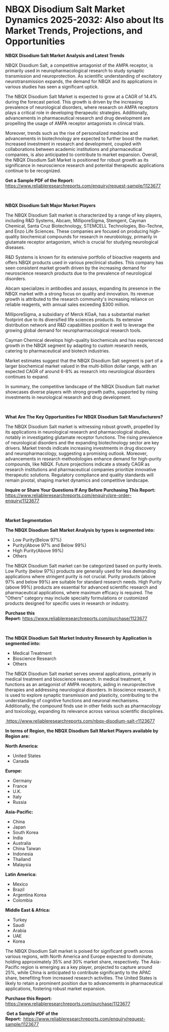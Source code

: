 <p><h1>NBQX Disodium Salt Market Dynamics 2025-2032: Also about Its Market Trends, Projections, and Opportunities</h1></p><p><strong>NBQX Disodium Salt Market Analysis and Latest Trends</strong></p>
<p><p>NBQX Disodium Salt, a competitive antagonist of the AMPA receptor, is primarily used in neuropharmacological research to study synaptic transmission and neuroprotection. As scientific understanding of excitatory neurotransmission expands, the demand for NBQX and its applications in various studies has seen a significant uptick.</p><p>The NBQX Disodium Salt Market is expected to grow at a CAGR of 14.4% during the forecast period. This growth is driven by the increasing prevalence of neurological disorders, where research on AMPA receptors plays a critical role in developing therapeutic strategies. Additionally, advancements in pharmaceutical research and drug development are propelling the usage of AMPA receptor antagonists in clinical trials. </p><p>Moreover, trends such as the rise of personalized medicine and advancements in biotechnology are expected to further boost the market. Increased investment in research and development, coupled with collaborations between academic institutions and pharmaceutical companies, is also anticipated to contribute to market expansion. Overall, the NBQX Disodium Salt Market is positioned for robust growth as its significance in neuroscience research and potential therapeutic applications continue to be recognized.</p></p>
<p><strong>Get a Sample PDF of the Report:&nbsp;</strong> <a href="https://www.reliableresearchreports.com/enquiry/request-sample/1123677?utm_campaign=3600&utm_medium=2&utm_source=Github&utm_content=ia&utm_term=13042025&utm_id=nbqx-disodium-salt">https://www.reliableresearchreports.com/enquiry/request-sample/1123677</a></p>
<p>&nbsp;</p>
<p><strong>NBQX Disodium Salt Major Market Players</strong></p>
<p><p>The NBQX Disodium Salt market is characterized by a range of key players, including R&D Systems, Abcam, MilliporeSigma, Stemgent, Cayman Chemical, Santa Cruz Biotechnology, STEMCELL Technologies, Bio-Techne, and Enzo Life Sciences. These companies are focused on producing high-quality biochemical compounds for research in neurobiology, primarily in glutamate receptor antagonism, which is crucial for studying neurological diseases.</p><p>R&D Systems is known for its extensive portfolio of bioactive reagents and offers NBQX products used in various preclinical studies. This company has seen consistent market growth driven by the increasing demand for neuroscience research products due to the prevalence of neurological disorders.</p><p>Abcam specializes in antibodies and assays, expanding its presence in the NBQX market with a strong focus on quality and innovation. Its revenue growth is attributed to the research community's increasing reliance on reliable reagents, with annual sales exceeding $300 million.</p><p>MilliporeSigma, a subsidiary of Merck KGaA, has a substantial market footprint due to its diversified life sciences products. Its extensive distribution network and R&D capabilities position it well to leverage the growing global demand for neuropharmacological research tools.</p><p>Cayman Chemical develops high-quality biochemicals and has experienced growth in the NBQX segment by adapting to custom research needs, catering to pharmaceutical and biotech industries.</p><p>Market estimates suggest that the NBQX Disodium Salt segment is part of a larger biochemical market valued in the multi-billion dollar range, with an expected CAGR of around 6-8% as research into neurological disorders continues to expand.</p><p>In summary, the competitive landscape of the NBQX Disodium Salt market showcases diverse players with strong growth paths, supported by rising investments in neurological research and drug development.</p></p>
<p>&nbsp;</p>
<p><strong>What Are The Key Opportunities For NBQX Disodium Salt Manufacturers?</strong></p>
<p><p>The NBQX Disodium Salt market is witnessing robust growth, propelled by its applications in neurological research and pharmacological studies, notably in investigating glutamate receptor functions. The rising prevalence of neurological disorders and the expanding biotechnology sector are key drivers. Market trends indicate increasing investments in drug discovery and neuropharmacology, suggesting a promising outlook. Moreover, advancements in research methodologies enhance demand for high-purity compounds, like NBQX. Future projections indicate a steady CAGR as research institutions and pharmaceutical companies prioritize innovative therapeutic solutions. Regulatory compliance and quality standards will remain pivotal, shaping market dynamics and competitive landscape.</p></p>
<p><strong>Inquire or Share Your Questions If Any Before Purchasing This Report:</strong> <a href="https://www.reliableresearchreports.com/enquiry/pre-order-enquiry/1123677?utm_campaign=3600&utm_medium=2&utm_source=Github&utm_content=ia&utm_term=13042025&utm_id=nbqx-disodium-salt">https://www.reliableresearchreports.com/enquiry/pre-order-enquiry/1123677</a></p>
<p>&nbsp;</p>
<p><strong>Market Segmentation</strong></p>
<p><strong>The NBQX Disodium Salt Market Analysis by types is segmented into:</strong></p>
<p><ul><li>Low Purity(Below 97%)</li><li>Purity(Above 97% and Below 99%)</li><li>High Purity(Above 99%)</li><li>Others</li></ul></p>
<p><p>The NBQX Disodium Salt market can be categorized based on purity levels. Low Purity (below 97%) products are generally used for less demanding applications where stringent purity is not crucial. Purity products (above 97% and below 99%) are suitable for standard research needs. High Purity (above 99%) products are essential for advanced scientific research and pharmaceutical applications, where maximum efficacy is required. The "Others" category may include specialty formulations or customized products designed for specific uses in research or industry.</p></p>
<p><strong>Purchase this Report:&nbsp;</strong><a href="https://www.reliableresearchreports.com/purchase/1123677?utm_campaign=3600&utm_medium=2&utm_source=Github&utm_content=ia&utm_term=13042025&utm_id=nbqx-disodium-salt">https://www.reliableresearchreports.com/purchase/1123677</a></p>
<p>&nbsp;</p>
<p><strong>The NBQX Disodium Salt Market Industry Research by Application is segmented into:</strong></p>
<p><ul><li>Medical Treatment</li><li>Bioscience Research</li><li>Others</li></ul></p>
<p><p>The NBQX Disodium Salt market serves several applications, primarily in medical treatment and bioscience research. In medical treatment, it functions as an antagonist of AMPA receptors, aiding in neuroprotective therapies and addressing neurological disorders. In bioscience research, it is used to explore synaptic transmission and plasticity, contributing to the understanding of cognitive functions and neuronal mechanisms. Additionally, the compound finds use in other fields such as pharmacology and toxicology, expanding its relevance across various scientific disciplines.</p></p>
<p><a href="https://www.reliableresearchreports.com/nbqx-disodium-salt-r1123677?utm_campaign=3600&utm_medium=2&utm_source=Github&utm_content=ia&utm_term=13042025&utm_id=nbqx-disodium-salt">&nbsp;https://www.reliableresearchreports.com/nbqx-disodium-salt-r1123677</a></p>
<p><strong>In terms of Region, the NBQX Disodium Salt Market Players available by Region are:</strong></p>
<p>
    <p> <strong> North America: </strong>
        <ul>
            <li>United States</li>
            <li>Canada</li>
        </ul>
        </p> 
    <p> <strong> Europe: </strong>
        <ul>
            <li>Germany</li>
            <li>France</li>
            <li>U.K.</li>
            <li>Italy</li>
            <li>Russia</li>
        </ul>
        </p> 
    <p> <strong> Asia-Pacific: </strong>
        <ul>
            <li>China</li>
            <li>Japan</li>
            <li>South Korea</li>
            <li>India</li>
            <li>Australia</li>
            <li>China Taiwan</li>
            <li>Indonesia</li>
            <li>Thailand</li>
            <li>Malaysia</li>
        </ul>
        </p> 
    <p> <strong> Latin America: </strong>
        <ul>
            <li>Mexico</li>
            <li>Brazil</li>
            <li>Argentina Korea</li>
            <li>Colombia</li>
        </ul>
        </p> 
    <p> <strong> Middle East & Africa: </strong>
        <ul>
            <li>Turkey</li>
            <li>Saudi</li>
            <li>Arabia</li>
            <li>UAE</li>
            <li>Korea</li>
        </ul>
    </p>
    </p>
<p><p>The NBQX Disodium Salt market is poised for significant growth across various regions, with North America and Europe expected to dominate, holding approximately 35% and 30% market share, respectively. The Asia-Pacific region is emerging as a key player, projected to capture around 25%, while China is anticipated to contribute significantly to the APAC share, benefiting from increased research activities. The United States is likely to retain a prominent position due to advancements in pharmaceutical applications, fostering robust market expansion.</p></p>
<p><strong>Purchase this Report: </strong><a href="https://www.reliableresearchreports.com/purchase/1123677?utm_campaign=3600&utm_medium=2&utm_source=Github&utm_content=ia&utm_term=13042025&utm_id=nbqx-disodium-salt">https://www.reliableresearchreports.com/purchase/1123677</a></p>
<p>&nbsp;<strong>Get a Sample PDF of the Report:&nbsp;&nbsp;</strong><a href="https://www.reliableresearchreports.com/enquiry/request-sample/1123677?utm_campaign=3600&utm_medium=2&utm_source=Github&utm_content=ia&utm_term=13042025&utm_id=nbqx-disodium-salt">https://www.reliableresearchreports.com/enquiry/request-sample/1123677</a></p>
<p><strong></strong></p>
<p><p></p><p></p><p></p></p>